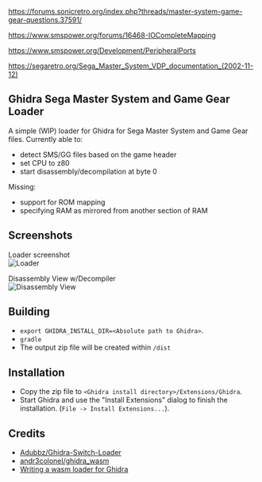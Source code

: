 https://forums.sonicretro.org/index.php?threads/master-system-game-gear-questions.37591/

https://www.smspower.org/forums/16468-IOCompleteMapping

https://www.smspower.org/Development/PeripheralPorts

https://segaretro.org/Sega_Master_System_VDP_documentation_(2002-11-12)



## Ghidra Sega Master System and Game Gear Loader

A simple (WIP) loader for Ghidra for Sega Master System and Game Gear files. Currently able to:
- detect SMS/GG files based on the game header
- set CPU to z80 
- start disassembly/decompilation at byte 0

Missing:
- support for ROM mapping
- specifying RAM as mirrored from another section of RAM

## Screenshots

Loader screenshot  
![Loader](screenshot_loader.png)

Disassembly View w/Decompiler  
![Disassembly View](screenshot_loaded.png)

## Building
- ``export GHIDRA_INSTALL_DIR=<Absolute path to Ghidra>``.
- ``gradle``
- The output zip file will be created within `/dist`

## Installation
- Copy the zip file to ``<Ghidra install directory>/Extensions/Ghidra``.
- Start Ghidra and use the "Install Extensions" dialog to finish the installation. (``File -> Install Extensions...``).

## Credits
- [Adubbz/Ghidra-Switch-Loader](https://github.com/Adubbz/Ghidra-Switch-Loader)
- [andr3colonel/ghidra_wasm](https://github.com/andr3colonel/ghidra_wasm)
- [Writing a wasm loader for Ghidra](https://habr.com/en/post/443318/)


